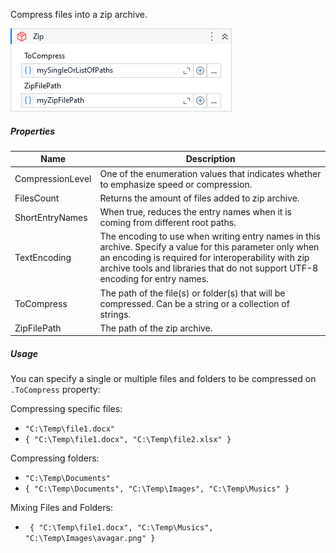 Compress files into a zip archive.

![](../img/activities/Zip.png)

##### Properties

|Name            |Description                                                                                                                                                                                                                                     |
|----------------|------------------------------------------------------------------------------------------------------------------------------------------------------------------------------------------------------------------------------------------------|
|CompressionLevel|One of the enumeration values that indicates whether to emphasize speed or compression.                                                                                                                                                         |
|FilesCount      |Returns the amount of files added to zip archive.                                                                                                                                                                                               |
|ShortEntryNames |When true, reduces the entry names when it is coming from different root paths.                                                                                                                                                                 |
|TextEncoding    |The encoding to use when writing entry names in this archive. Specify a value for this parameter only when an encoding is required for interoperability with zip archive tools and libraries that do not support UTF-8 encoding for entry names.|
|ToCompress      |The path of the file(s) or folder(s) that will be compressed. Can be a string or a collection of strings.                                                                                                                                       |
|ZipFilePath     |The path of the zip archive.                                                                                                                                                                                                                    |


##### Usage

You can specify a single or multiple files and folders to be compressed on `.ToCompress` property:

Compressing specific files:

- `"C:\Temp\file1.docx"`
- `{ "C:\Temp\file1.docx", "C:\Temp\file2.xlsx" }`

Compressing folders:

- `"C:\Temp\Documents"`
- `{ "C:\Temp\Documents", "C:\Temp\Images", "C:\Temp\Musics" }`

Mixing Files and Folders:

- ` { "C:\Temp\file1.docx", "C:\Temp\Musics", "C:\Temp\Images\avagar.png" }`
